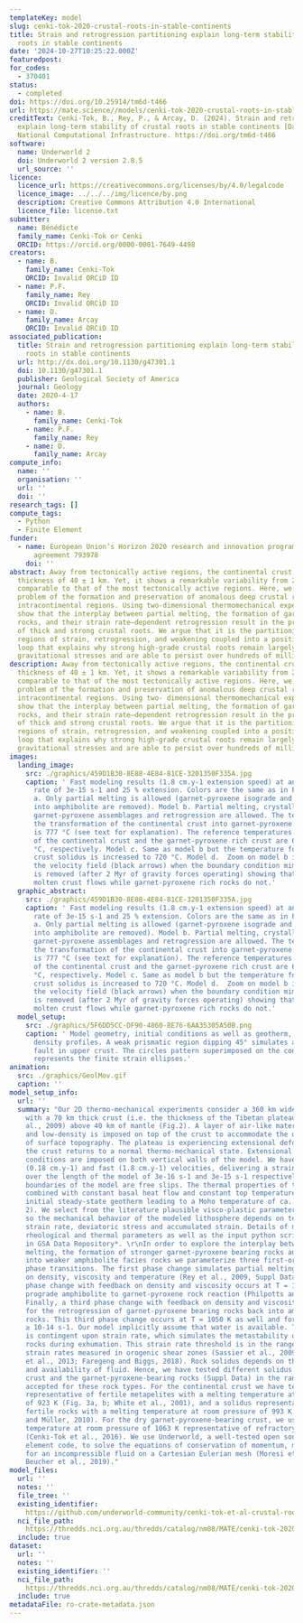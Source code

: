 ```yaml
---
templateKey: model
slug: cenki-tok-2020-crustal-roots-in-stable-continents
title: Strain and retrogression partitioning explain long-term stability of crustal
  roots in stable continents
date: '2024-10-27T10:25:22.000Z'
featuredpost:
for_codes:
  - 370401
status:
  - completed
doi: https://doi.org/10.25914/tm6d-t466
url: https://mate.science//models/cenki-tok-2020-crustal-roots-in-stable-continents
creditText: Cenki-Tok, B., Rey, P., & Arcay, D. (2024). Strain and retrogression partitioning
  explain long-term stability of crustal roots in stable continents [Data set]. AuScope,
  National Computational Infrastructure. https://doi.org/tm6d-t466
software:
  name: Underworld 2
  doi: Underworld 2 version 2.8.5
  url_source: ''
licence:
  licence_url: https://creativecommons.org/licenses/by/4.0/legalcode
  licence_image: ../../../img/licence/by.png
  description: Creative Commons Attribution 4.0 International
  licence_file: license.txt
submitter:
  name: Bénédicte
  family_name: Cenki-Tok or Cenki
  ORCID: https://orcid.org/0000-0001-7649-4498
creators:
  - name: B.
    family_name: Cenki-Tok
    ORCID: Invalid ORCiD ID
  - name: P.F.
    family_name: Rey
    ORCID: Invalid ORCiD ID
  - name: D.
    family_name: Arcay
    ORCID: Invalid ORCiD ID
associated_publication:
  title: Strain and retrogression partitioning explain long-term stability of crustal
    roots in stable continents
  url: http://dx.doi.org/10.1130/g47301.1
  doi: 10.1130/g47301.1
  publisher: Geological Society of America
  journal: Geology
  date: 2020-4-17
  authors:
    - name: B.
      family_name: Cenki-Tok
    - name: P.F.
      family_name: Rey
    - name: D.
      family_name: Arcay
compute_info:
  name: ''
  organisation: ''
  url: ''
  doi: ''
research_tags: []
compute_tags:
  - Python
  - Finite Element
funder:
  - name: European Union’s Horizon 2020 research and innovation program under grant
      agreement 793978
    doi: ''
abstract: Away from tectonically active regions, the continental crust has an average
  thickness of 40 ± 1 km. Yet, it shows a remarkable variability from 25 to 65 km,
  comparable to that of the most tectonically active regions. Here, we consider the
  problem of the formation and preservation of anomalous deep crustal roots in stable
  intracontinental regions. Using two-dimensional thermomechanical experiments, we
  show that the interplay between partial melting, the formation of garnet-pyroxene-bearing
  rocks, and their strain rate–dependent retrogression result in the preservation
  of thick and strong crustal roots. We argue that it is the partitioning into narrow
  regions of strain, retrogression, and weakening coupled into a positive feedback
  loop that explains why strong high-grade crustal roots remain largely immune to
  gravitational stresses and are able to persist over hundreds of millions of years.
description: Away from tectonically active regions, the continental crust has an average
  thickness of 40 ± 1 km. Yet, it shows a remarkable variability from 25 to 65 km,
  comparable to that of the most tectonically active regions. Here, we consider the
  problem of the formation and preservation of anomalous deep crustal roots in stable
  intracontinental regions. Using two- dimensional thermomechanical experiments, we
  show that the interplay between partial melting, the formation of garnet-pyroxene-bearing
  rocks, and their strain rate–dependent retrogression result in the preservation
  of thick and strong crustal roots. We argue that it is the partitioning into narrow
  regions of strain, retrogression, and weakening coupled into a positive feedback
  loop that explains why strong high-grade crustal roots remain largely immune to
  gravitational stresses and are able to persist over hundreds of millions of years.
images:
  landing_image:
    src: ./graphics/459D1B30-8E88-4E84-81CE-3201350F335A.jpg
    caption: ' Fast modeling results (1.8 cm.y-1 extension speed) at an average strain
      rate of 3e-15 s-1 and 25 % extension. Colors are the same as in Fig 2. Model
      a. Only partial melting is allowed (garnet-pyroxene isograde and retrogression
      into amphibolite are removed). Model b. Partial melting, crystallization of
      garnet-pyroxene assemblages and retrogression are allowed. The temperature for
      the transformation of the continental crust into garnet-pyroxene rich rocks
      is 777 °C (see text for explanation). The reference temperatures for the solidus
      of the continental crust and the garnet-pyroxene rich crust are 650 °C and 790
      °C, respectively. Model c. Same as model b but the temperature for the continental
      crust solidus is increased to 720 °C. Model d.  Zoom on model b illustrating
      the velocity field (black arrows) when the boundary condition mimicking extension
      is removed (after 2 Myr of gravity forces operating) showing that the partially
      molten crust flows while garnet-pyroxene rich rocks do not.'
  graphic_abstract:
    src: ./graphics/459D1B30-8E88-4E84-81CE-3201350F335A.jpg
    caption: ' Fast modeling results (1.8 cm.y-1 extension speed) at an average strain
      rate of 3e-15 s-1 and 25 % extension. Colors are the same as in Fig 2. Model
      a. Only partial melting is allowed (garnet-pyroxene isograde and retrogression
      into amphibolite are removed). Model b. Partial melting, crystallization of
      garnet-pyroxene assemblages and retrogression are allowed. The temperature for
      the transformation of the continental crust into garnet-pyroxene rich rocks
      is 777 °C (see text for explanation). The reference temperatures for the solidus
      of the continental crust and the garnet-pyroxene rich crust are 650 °C and 790
      °C, respectively. Model c. Same as model b but the temperature for the continental
      crust solidus is increased to 720 °C. Model d.  Zoom on model b illustrating
      the velocity field (black arrows) when the boundary condition mimicking extension
      is removed (after 2 Myr of gravity forces operating) showing that the partially
      molten crust flows while garnet-pyroxene rich rocks do not.'
  model_setup:
    src: ./graphics/5F6DD5CC-DF90-4860-8E76-6AA35305A50B.png
    caption: ' Model geometry, initial conditions as well as geotherm, viscosity and
      density profiles. A weak prismatic region dipping 45° simulates a detachment
      fault in upper crust. The circles pattern superimposed on the continental crust
      represents the finite strain ellipses.'
animation:
  src: ./graphics/GeolMov.gif
  caption: ''
model_setup_info:
  url: ''
  summary: "Our 2D thermo-mechanical experiments consider a 360 km wide orogenic plateau
    with a 70 km thick crust (i.e. the thickness of the Tibetan plateau, Nabelek et
    al., 2009) above 40 km of mantle (Fig.2). A layer of air-like material with low-viscosity
    and low-density is imposed on top of the crust to accommodate the development
    of surface topography. The plateau is experiencing extensional deformation as
    the crust returns to a normal thermo-mechanical state. Extensional velocity boundary
    conditions are imposed on both vertical walls of the model. We have tested slow
    (0.18 cm.y-1) and fast (1.8 cm.y-1) velocities, delivering a strain rate averaged
    over the length of the model of 3e-16 s-1 and 3e-15 s-1 respectively. Horizontal
    boundaries of the model are free slips. The thermal properties of the material
    combined with constant basal heat flow and constant top temperature deliver an
    initial steady-state geotherm leading to a Moho temperature of ca. 900 °C (Fig.
    2). We select from the literature plausible visco-plastic parameters (Suppl Data)
    so the mechanical behavior of the modeled lithosphere depends on temperature,
    strain rate, deviatoric stress and accumulated strain. Details of modeling procedures,
    rheological and thermal parameters as well as the input python script are available
    in GSA Data Repository*. \r\nIn order to explore the interplay between partial
    melting, the formation of stronger garnet-pyroxene bearing rocks and their retrogression
    into weaker amphibolite facies rocks we parameterize three first-order metamorphic
    phase transitions. The first phase change simulates partial melting and its feedback
    on density, viscosity and temperature (Rey et al., 2009, Suppl Data).  A second
    phase change with feedback on density and viscosity occurs at T = 1050 K to simulate
    prograde amphibolite to garnet-pyroxene rock reaction (Philpotts and Ague, 2009).
    Finally, a third phase change with feedback on density and viscosity accounts
    for the retrogression of garnet-pyroxene bearing rocks back into amphibolite facies
    rocks. This third phase change occurs at T = 1050 K as well and for a strain rate
    ≥ 10-14 s-1. Our model implicitly assume that water is available. Therefore, retrogression
    is contingent upon strain rate, which simulates the metastability of dry high-grade
    rocks during exhumation. This strain rate threshold is in the range of expected
    strain rates measured in orogenic shear zones (Sassier et al., 2009; Boutonnet
    et al., 2013; Faregeng and Biggs, 2018). Rock solidus depends on their fertility
    and availability of fluid. Hence, we have tested different solidus for the continental
    crust and the garnet-pyroxene-bearing rocks (Suppl Data) in the range commonly
    accepted for these rock types. For the continental crust we have tested a solidus
    representative of fertile metapelites with a melting temperature at room pressure
    of 923 K (Fig. 3a, b; White et al., 2001), and a solidus representative of less
    fertile rocks with a melting temperature at room pressure of 993 K (Fig. 3c; Rey
    and Müller, 2010). For the dry garnet-pyroxene-bearing crust, we use a melting
    temperature at room pressure of 1063 K representative of refractory granulites
    (Cenki-Tok et al., 2016). We use Underworld, a well-tested open source finite
    element code, to solve the equations of conservation of momentum, mass and energy
    for an incompressible fluid on a Cartesian Eulerian mesh (Moresi et al., 2007;
    Beucher et al., 2019)."
model_files:
  url: ''
  notes: ''
  file_tree: ''
  existing_identifier: 
    https://github.com/underworld-community/cenki-tok-et-al-crustal-roots-in-stable-continents
  nci_file_path: 
    https://thredds.nci.org.au/thredds/catalog/nm08/MATE/cenki-tok-2020-crustal-roots-in-stable-continents/catalog.html
  include: true
dataset:
  url: ''
  notes: ''
  existing_identifier: ''
  nci_file_path: 
    https://thredds.nci.org.au/thredds/catalog/nm08/MATE/cenki-tok-2020-crustal-roots-in-stable-continents/catalog.html
  include: true
metadataFile: ro-crate-metadata.json
---
```

